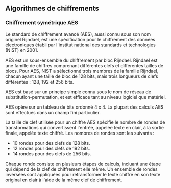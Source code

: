 ## Algorithmes de chiffrements

### Chiffrement symétrique AES

Le standard de chiffrement avancé (AES), aussi connu sous son nom originel Rijndael, est une spécification pour le chiffrement
des données électroniques établi par l'institut national des standards et technologies (NIST) en 2001.

AES est un sous-ensemble du chiffrement par bloc Rijndael. Rijndael est une famille de chiffres comprenant différentes clefs et
différentes tailles de blocs. Pour AES, NIST a sélectionné trois membres de la famille Rijndael, chacun ayant une taille de bloc
de 128 bits, mais trois longueurs de clefs différentes : 128, 192 et 256 bits.

AES est basé sur un principe simple connu sous le nom de réseau de substitution-permutation, et est efficace tant au niveau
logiciel que matériel.

AES opère sur un tableau de bits ordonné 4 x 4. La plupart des calculs AES sont effectués dans un champ fini particulier.

La taille de clef utilisée pour un chiffre AES spécifie le nombre de rondes de transformations qui convertissent l'entrée, appelée
texte en clair, à la sortie finale, appelée texte chiffré. Les nombres de rondes sont les suivants :

* 10 rondes pour des clefs de 128 bits.
* 12 rondes pour des clefs de 192 bits.
* 14 rondes pour des clefs de 256 bits.

Chaque ronde consiste en plusieurs étapes de calculs, incluant une étape qui dépend de la clef de chiffrement elle même. Un
ensemble de rondes inversées sont appliquées pour retransformer le texte chiffré en son texte original en clair à l'aide
de la même clef de chiffrement.
